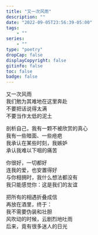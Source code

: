 ```yaml
---
title: "又一次风雨"
description: ""
date: "2022-09-05T23:56:39-05:00"
tags: 
    - ""
series: 
    - ""
type: "poetry"
dropCap: false
displayCopyright: false
gitinfo: false
toc: false
badge: false
---
```

又一次风雨  
我们勉为其难地在这里奔赴  
不要把话说得太满  
不要当作太低的泥土  

剖析自己，我有一颗不被欣赏的真心  
我有一些暗面、一些疮疤  
我承认在某些时刻，我嫉妒  
承认我难以下咽的痛苦  

你很好，一切都好  
连我的爱，也安置得好  
与你相拥时，我什么想法都没有  
我只能感觉你：这是我们的友谊  

把所有的相遇折叠成信  
再放在酒里，终于：  
我不需要伪装和壮胆  
风吹动的时候，云剧烈地吐雨  
后来，竟有很多迷人的日光
